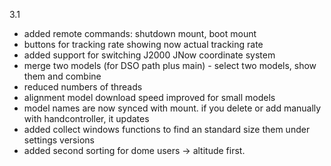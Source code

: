 3.1
- added remote commands: shutdown mount, boot mount
- buttons for tracking rate showing now actual tracking rate
- added support for switching J2000 JNow coordinate system
- merge two models (for DSO path plus main) - select two models, show them and combine
- reduced numbers of threads
- alignment model download speed improved for small models
- model names are now synced with mount. if you delete or add manually with handcontroller, it updates
- added collect windows functions to find an standard size them under settings versions
- added second sorting for dome users -> altitude first.